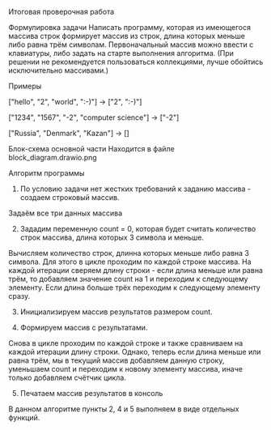 Итоговая проверочная работа

Формулировка задачи
Написать программу, которая из имеющегося массива строк формирует массив из строк, длина которых меньше либо равна трём символам. Первоначальный массив можно ввести с клавиатуры, либо задать на старте выполнения алгоритма. (При решении не рекомендуется пользоваться коллекциями, лучше обойтись исключительно массивами.)

Примеры

["hello", "2", "world", ":-)"] -> ["2", ":-)"]

["1234", "1567", "-2", "computer science"] -> ["-2"]

["Russia", "Denmark", "Kazan"] -> []

Блок-схема основной части
Находится в файле block_diagram.drawio.png

Алгоритм программы
1. По условию задачи нет жестких требований к заданию массива - создаем строковый массив.

Задаём все три данных массива

2. Зададим переменную count = 0, которая будет считать количество строк массива, длина которых 3 символа и меньше.

Вычисляем количество строк, длинна которых меньше либо равна 3 символа. Для этого в цикле проходим по каждой строке массива. На каждой итерации сверяем длину строки - если длина меньше или равна трём, то добавляем значение count на 1 и переходим к следующему элементу. Если длина больше трёх переходим к следующему элементу сразу.

3. Инициализируем массив результатов размером count.

4. Формируем массив с результатами.

Снова в цикле проходим по каждой строке и также сравниваем на каждой итерации длину строки. Однако, теперь если длина меньше или равна трём, мы в текущий массив добавляем данную строку, уменьшаем count и переходим к новому элементу массива, иначе только добавляем счётчик цикла.

5. Печатаем массив результатов в консоль

В данном алгоритме пункты 2, 4 и 5 выполняем в виде отдельных функций.
